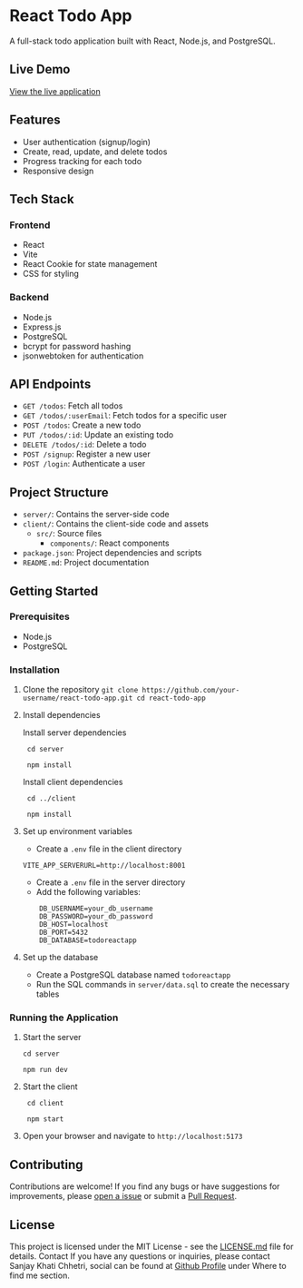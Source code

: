 # React Todo App

A full-stack todo application built with React, Node.js, and PostgreSQL.

## Live Demo

[View the live application](https://todo-react-app-client.vercel.app/)

## Features

- User authentication (signup/login)
- Create, read, update, and delete todos
- Progress tracking for each todo
- Responsive design

## Tech Stack

### Frontend

- React
- Vite
- React Cookie for state management
- CSS for styling

### Backend

- Node.js
- Express.js
- PostgreSQL
- bcrypt for password hashing
- jsonwebtoken for authentication


## API Endpoints

- `GET /todos`: Fetch all todos
- `GET /todos/:userEmail`: Fetch todos for a specific user
- `POST /todos`: Create a new todo
- `PUT /todos/:id`: Update an existing todo
- `DELETE /todos/:id`: Delete a todo
- `POST /signup`: Register a new user
- `POST /login`: Authenticate a user

## Project Structure

- `server/`: Contains the server-side code
- `client/`: Contains the client-side code and assets
  - `src/`: Source files
    - `components/`: React components
- `package.json`: Project dependencies and scripts
- `README.md`: Project documentation

## Getting Started

### Prerequisites

- Node.js
- PostgreSQL

### Installation

1. Clone the repository
   `git clone https://github.com/your-username/react-todo-app.git
cd react-todo-app`

2. Install dependencies

   Install server dependencies

   ` cd server`

   ` npm install`

   Install client dependencies

   ` cd ../client`

   ` npm install`

3. Set up environment variables

   - Create a `.env` file in the client directory

   ```.env
   VITE_APP_SERVERURL=http://localhost:8001
   ```

   - Create a `.env` file in the server directory
   - Add the following variables:

   ```
       DB_USERNAME=your_db_username
       DB_PASSWORD=your_db_password
       DB_HOST=localhost
       DB_PORT=5432
       DB_DATABASE=todoreactapp
   ```

4. Set up the database

   - Create a PostgreSQL database named `todoreactapp`
   - Run the SQL commands in `server/data.sql` to create the necessary tables

### Running the Application

1. Start the server

   `cd server`

   `npm run dev`

2. Start the client

   ` cd client`

   ` npm start`

3. Open your browser and navigate to `http://localhost:5173`

## Contributing

Contributions are welcome! If you find any bugs or have suggestions for improvements, please [open a issue](https://github.com/SanjayKhatiChhetri/TodoReactApp/issues) or submit a [Pull Request](https://github.com/SanjayKhatiChhetri/TodoReactApp/pulls).

## License
This project is licensed under the MIT License - see the [LICENSE.md](https://github.com/SanjayKhatiChhetri/TodoReactApp/blob/main/LICENSE) file for details. Contact If you have any questions or inquiries, please contact Sanjay Khati Chhetri, social can be found at [Github Profile](https://github.com/SanjayKhatiChhetri) under Where to find me section.
